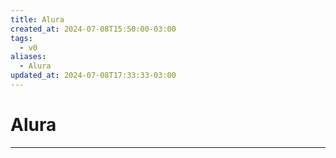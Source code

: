```yaml
---
title: Alura
created_at: 2024-07-08T15:50:00-03:00
tags:
  - v0
aliases:
  - Alura
updated_at: 2024-07-08T17:33:33-03:00
---
```

# Alura
---

